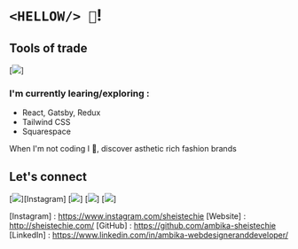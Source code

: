 # `<HELLOW/> 👋`!


## Tools of trade
[<img src="http://sheistechie.com/images/Webflow 20Logo.png"/>]

### I'm currently learing/exploring :
- React, Gatsby, Redux
- Tailwind CSS
- Squarespace

When I'm not coding I 💃, discover asthetic rich fashion brands


## Let's connect
[<img src="http://sheistechie.com/images/LinkedIn-icon.png"/>][Instagram]
[<img src="http://sheistechie.com/images/IG-icon.png"/>]
[<img src="http://sheistechie.com/images/Dribbble-icon.png"/>]
[<img src="http://sheistechie.com/images/Gmail-icon.png"/>]

[Instagram] : https://www.instagram.com/sheistechie
[Website] : http://sheistechie.com/
[GitHub] : https://github.com/ambika-sheistechie
[LinkedIn] : https://www.linkedin.com/in/ambika-webdesigneranddeveloper/